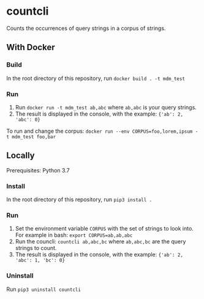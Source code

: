 # countcli

Counts the occurrences of query strings in a corpus of strings.


## With Docker

### Build

In the root directory of this repository, run `docker build . -t mdm_test`

### Run

1. Run `docker run -t mdm_test ab,abc` where `ab,abc` is your query strings.
2. The result is displayed in the console, with the example: `{'ab': 2, 'abc': 0}`

To run and change the corpus:
`docker run --env CORPUS=foo,lorem,ipsum -t mdm_test foo,bar`

## Locally

Prerequisites:  Python 3.7

### Install

In the root directory of this repository, run `pip3 install .`

### Run

1. Set the environment variable `CORPUS` with the set of strings to look into. 
   For example in bash: `export CORPUS=ab,ab,abc`
2. Run the councli: `countcli ab,abc,bc` where `ab,abc,bc` are the query strings to count.
3. The result is displayed in the console, with the example: `{'ab': 2, 'abc': 1, 'bc': 0}`
 
### Uninstall
 
 Run `pip3 uninstall countcli`
 